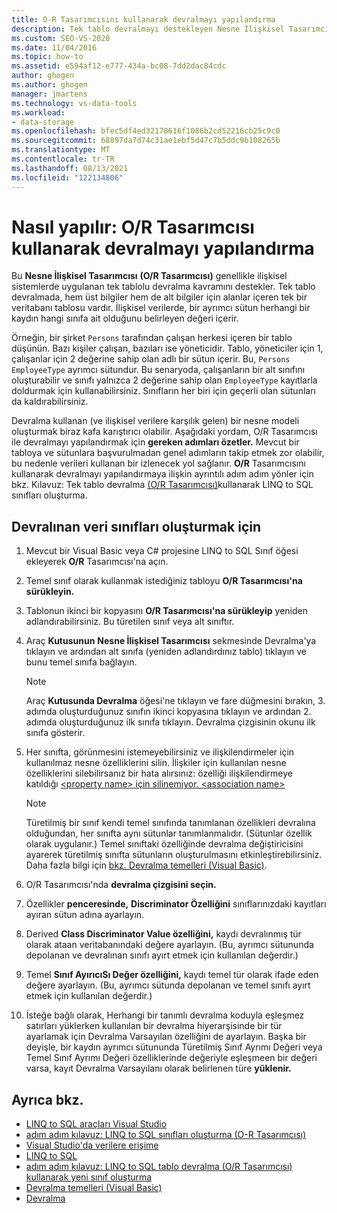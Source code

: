 ```yaml
---
title: O-R Tasarımcısını kullanarak devralmayı yapılandırma
description: Tek tablo devralmayı destekleyen Nesne İlişkisel Tasarımcısı (O/R Tasarımcısı) kullanarak devralmayı yapılandırmayı öğrenin. Devralınan veri sınıfları oluşturuldu.
ms.custom: SEO-VS-2020
ms.date: 11/04/2016
ms.topic: how-to
ms.assetid: e594af12-e777-434a-bc08-7dd2dac84cdc
author: ghogen
ms.author: ghogen
manager: jmartens
ms.technology: vs-data-tools
ms.workload:
- data-storage
ms.openlocfilehash: bfec5df4ed32178616f1086b2cd52216cb25c9c0
ms.sourcegitcommit: 68897da7d74c31ae1ebf5d47c7b5ddc9b108265b
ms.translationtype: MT
ms.contentlocale: tr-TR
ms.lasthandoff: 08/13/2021
ms.locfileid: "122134806"
---
```

# <a name="how-to-configure-inheritance-by-using-the-or-designer"></a>Nasıl yapılır: O/R Tasarımcısı kullanarak devralmayı yapılandırma
Bu **Nesne İlişkisel Tasarımcısı** **(O/R Tasarımcısı)** genellikle ilişkisel sistemlerde uygulanan tek tablolu devralma kavramını destekler. Tek tablo devralmada, hem üst bilgiler hem de alt bilgiler için alanlar içeren tek bir veritabanı tablosu vardır. İlişkisel verilerde, bir ayrımcı sütun herhangi bir kaydın hangi sınıfa ait olduğunu belirleyen değeri içerir.

Örneğin, bir şirket `Persons` tarafından çalışan herkesi içeren bir tablo düşünün. Bazı kişiler çalışan, bazıları ise yöneticidir. Tablo, yöneticiler için 1, çalışanlar için 2 değerine sahip olan adlı bir sütun içerir. Bu, `Persons` `EmployeeType` ayrımcı sütundur. Bu senaryoda, çalışanların bir alt sınıfını oluşturabilir ve sınıfı yalnızca 2 değerine sahip olan `EmployeeType` kayıtlarla doldurmak için kullanabilirsiniz. Sınıfların her biri için geçerli olan sütunları da kaldırabilirsiniz.

Devralma kullanan (ve ilişkisel verilere karşılık gelen) bir nesne modeli oluşturmak biraz kafa karıştırıcı olabilir. Aşağıdaki yordam, O/R Tasarımcısı ile devralmayı yapılandırmak için **gereken adımları özetler.** Mevcut bir tabloya ve sütunlara başvurulmadan genel adımların takip etmek zor olabilir, bu nedenle verileri kullanan bir izlenecek yol sağlanır. **O/R** Tasarımcısını kullanarak devralmayı yapılandırmaya ilişkin ayrıntılı adım adım yönler için bkz. Kılavuz: Tek tablo devralma [(O/R Tasarımcısı)](../data-tools/walkthrough-creating-linq-to-sql-classes-by-using-single-table-inheritance-o-r-designer.md)kullanarak LINQ to SQL sınıfları oluşturma.

## <a name="to-create-inherited-data-classes"></a>Devralınan veri sınıfları oluşturmak için

1. Mevcut bir Visual Basic veya C# projesine LINQ to SQL Sınıf öğesi ekleyerek **O/R** Tasarımcısı'na açın. 

2. Temel sınıf olarak kullanmak istediğiniz tabloyu **O/R Tasarımcısı'na sürükleyin.**

3. Tablonun ikinci bir kopyasını **O/R Tasarımcısı'na sürükleyip** yeniden adlandırabilirsiniz. Bu türetilen sınıf veya alt sınıftır.

4. Araç **Kutusunun** **Nesne İlişkisel Tasarımcısı** sekmesinde Devralma'ya tıklayın ve ardından alt sınıfa (yeniden adlandırdınız tablo) tıklayın ve bunu temel sınıfa bağlayın.

    > [!NOTE]
    > Araç **Kutusunda Devralma**  öğesi'ne tıklayın ve fare düğmesini bırakın, 3. adımda oluşturduğunuz sınıfın ikinci kopyasına tıklayın ve ardından 2. adımda oluşturduğunuz ilk sınıfa tıklayın. Devralma çizgisinin okunu ilk sınıfa gösterir.

5. Her sınıfta, görünmesini istemeyebilirsiniz ve ilişkilendirmeler için kullanılmaz nesne özelliklerini silin. İlişkiler için kullanılan nesne özelliklerini silebilirsanız bir hata alırsınız: özelliği ilişkilendirmeye katıldığı [ \<property name> için silinemiyor. \<association name> ](../data-tools/the-property-property-name-cannot-be-deleted-because-it-is-participating-in-the-association-association-name.md)

    > [!NOTE]
    > Türetilmiş bir sınıf kendi temel sınıfında tanımlanan özellikleri devralına olduğundan, her sınıfta aynı sütunlar tanımlanmalıdır. (Sütunlar özellik olarak uygulanır.) Temel sınıftaki özelliğinde devralma değiştiricisini ayarerek türetilmiş sınıfta sütunların oluşturulmasını etkinleştirebilirsiniz. Daha fazla bilgi için [bkz. Devralma temelleri (Visual Basic)](/dotnet/visual-basic/programming-guide/language-features/objects-and-classes/inheritance-basics).

6. O/R Tasarımcısı'nda **devralma çizgisini seçin.**

7. Özellikler **penceresinde,** **Discriminator Özelliğini** sınıflarınızdaki kayıtları ayıran sütun adına ayarlayın.

8. Derived **Class Discriminator Value özelliğini,** kaydı devralınmış tür olarak ataan veritabanındaki değere ayarlayın. (Bu, ayrımcı sütununda depolanan ve devralınan sınıfı ayırt etmek için kullanılan değerdir.)

9. Temel **Sınıf AyırıcıSı Değer özelliğini,** kaydı temel tür olarak ifade eden değere ayarlayın. (Bu, ayrımcı sütunda depolanan ve temel sınıfı ayırt etmek için kullanılan değerdir.)

10. İsteğe bağlı olarak,  Herhangi bir tanımlı devralma koduyla eşleşmez satırları yüklerken kullanılan bir devralma hiyerarşisinde bir tür ayarlamak için Devralma Varsayılan özelliğini de ayarlayın. Başka bir deyişle, bir kaydın ayrımcı sütununda Türetilmiş Sınıf Ayrımı Değeri  veya Temel Sınıf Ayrımı Değeri özelliklerinde değeriyle eşleşmeen bir değeri varsa, kayıt Devralma Varsayılanı olarak belirlenen türe **yüklenir.** 

## <a name="see-also"></a>Ayrıca bkz.

- [LINQ to SQL araçları Visual Studio](../data-tools/linq-to-sql-tools-in-visual-studio2.md)
- [adım adım kılavuz: LINQ to SQL sınıfları oluşturma (O-R Tasarımcısı)](how-to-create-linq-to-sql-classes-mapped-to-tables-and-views-o-r-designer.md)
- [Visual Studio'da verilere erişime](../data-tools/accessing-data-in-visual-studio.md)
- [LINQ to SQL](/dotnet/framework/data/adonet/sql/linq/index)
- [adım adım kılavuz: LINQ to SQL tablo devralma (O/R Tasarımcısı) kullanarak yeni sınıf oluşturma](../data-tools/walkthrough-creating-linq-to-sql-classes-by-using-single-table-inheritance-o-r-designer.md)
- [Devralma temelleri (Visual Basic)](/dotnet/visual-basic/programming-guide/language-features/objects-and-classes/inheritance-basics)
- [Devralma](/dotnet/csharp/programming-guide/classes-and-structs/inheritance)
